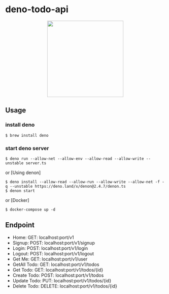 # deno-todo-api

<div align="center">
  <img src="https://user-images.githubusercontent.com/48427044/125017828-dc4e9180-e0ae-11eb-9d6f-c2826606bc37.png" width="240"/>
</div>

## Usage

### install deno

```
$ brew install deno
```

### start deno server

```
$ deno run --allow-net --allow-env --allow-read --allow-write --unstable server.ts
```

or [Using denon]

```
$ deno install --allow-read --allow-run --allow-write --allow-net -f -q --unstable https://deno.land/x/denon@2.4.7/denon.ts
$ denon start
```

or [Docker]

```
$ docker-compose up -d
```

## Endpoint

- Home: GET: localhost:port/v1
- Signup: POST: localhost:port/v1/signup
- Login: POST: localhost:port/v1/login
- Logout: POST: localhost:port/v1/logout
- Get Me: GET: localhost:port/v1/user
- GetAll Todo: GET: localhost:port/v1/todos
- Get Todo: GET: localhost:port/v1/todos/{id}
- Create Todo: POST: localhost:port/v1/todos
- Update Todo: PUT: localhost:port/v1/todos/{id}
- Delete Todo: DELETE: localhost:port/v1/todos/{id}
